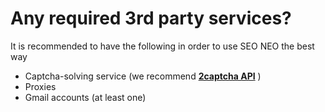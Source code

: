# Any required 3rd party services?

It is recommended to have the following in order to use SEO NEO the best way

* Captcha-solving service (we recommend [**2captcha API**](https://l.facebook.com/l.php?u=https%3A%2F%2Fseo-autopilot.eu%2Fgoto%2F2captcha%2F%3Ffbclid%3DIwAR2a9zTw-Y5JCEJJzOb4z\_wnabEJagvilp5lJlzbEMvVSdzi5aKML8VWzDk\&h=AT0DOwvxyZUIfU-BxsWbOwruKTVyBNFBwWA37LmRaunFEswVWvusS9pY9XxyiqtZkOYGxSa-2iNVwSIvZOq7Ndvz3O4GPuV5raZ2sKAncGBDlVZNxDzR2vF\_loDUyrADEnWz&\_\_tn\_\_=-U-UK-R\&c\[0]=AT3RLQsclqB3-ntVr4Loox-e8\_3eORLwQgfXjXOfI0hQt5wphGyDKPOlOGnmFhQQSVSB-Drga1KZINuaQtwiJNH7JC8S5Vy2Elta1nHIM4oGZ08JOGZl6w2c0GVQkxBQJrnrcZkpJYGjqe0tPxyqseM3xrsYIkwb8AntEiZBUbo\_g8MG0WQMR3om7wWpaBVHWsYQLLco38ouQgYPDXM) )
* Proxies
* Gmail accounts (at least one)
